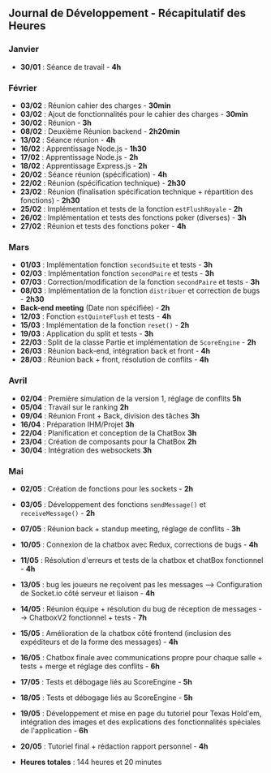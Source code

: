 ## Journal de Développement - Récapitulatif des Heures

### Janvier
- **30/01** : Séance de travail - **4h**

### Février
- **03/02** : Réunion cahier des charges - **30min**
- **03/02** : Ajout de fonctionnalités pour le cahier des charges - **30min**
- **30/02** : Réunion - **3h**
- **08/02** : Deuxième Réunion backend - **2h20min**
- **13/02** : Séance réunion - **4h**
- **16/02** : Apprentissage Node.js - **1h30**
- **17/02** : Apprentissage Node.js - **2h**
- **18/02** : Apprentissage Express.js - **2h**
- **20/02** : Séance réunion (spécification) - **4h**
- **22/02** : Réunion (spécification technique) - **2h30**
- **23/02** : Réunion (finalisation spécification technique + répartition des fonctions) - **2h30**
- **25/02** : Implémentation et tests de la fonction `estFlushRoyale` - **2h**
- **26/02** : Implémentation et tests des fonctions poker (diverses) - **3h**
- **27/02** : Réunion et tests des fonctions poker - **4h**

### Mars
- **01/03** : Implémentation fonction `secondSuite` et tests - **3h**
- **02/03** : Implémentation fonction `secondPaire` et tests - **3h**
- **07/03** : Correction/modification de la fonction `secondPaire` et tests - **3h**
- **08/03** : Implémentation de la fonction `distribuer` et correction de bugs - **2h30**
- **Back-end meeting** (Date non spécifiée) - **2h**
- **12/03** : Fonction `estQuinteFlush` et tests - **4h**
- **15/03** : Implémentation de la fonction `reset()` - **2h**
- **19/03** : Application du split et tests - **3h**
- **22/03** : Split de la classe Partie et implémentation de `ScoreEngine` - **2h**
- **26/03** : Réunion back-end, intégration back et front - **4h**
- **28/03** : Réunion back + front, résolution de conflits - **4h**

### Avril
- **02/04** : Première simulation de la version 1, réglage de conflits **5h**
- **05/04** : Travail sur le ranking **2h**
- **09/04** : Réunion Front + Back, division des tâches **3h**
- **16/04** : Préparation IHM/Projet **3h**
- **22/04** : Planification et conception de la ChatBox **3h**
- **23/04** : Création de composants pour la ChatBox **2h**
- **30/04** : Intégration des websockets **3h**

### Mai
- **02/05** : Création de fonctions pour les sockets - **2h**
- **03/05** : Développement des fonctions `sendMessage()` et `receiveMessage()` - **2h**
- **07/05** : Réunion back + standup meeting, réglage de conflits - **3h**
- **10/05** : Connexion de la chatbox avec Redux, corrections de bugs - **4h**
- **11/05** : Résolution d'erreurs et tests de la chatbox et chatBox fonctionnel - **4h**
- **13/05** : bug les joueurs ne reçoivent pas les messages --> Configuration de Socket.io côté serveur et liaison - **4h**
- **14/05** : Réunion équipe + résolution du bug de réception de messages --> ChatboxV2 fonctionnel + tests - **7h**
- **15/05** : Amélioration de la chatbox côté frontend (inclusion des expéditeurs et de la forme des messages) - **4h**
- **16/05** : Chatbox finale avec communications propre pour chaque salle + tests + merge et réglage des conflits - **6h**
- **17/05** : Tests et débogage liés au ScoreEngine - **5h**
- **18/05** : Tests et débogage liés au ScoreEngine - **5h**
- **19/05** : Développement et mise en page du tutoriel pour Texas Hold'em, intégration des images et des explications des fonctionnalités spéciales de l'application - **6h**
- **20/05** : Tutoriel final + rédaction rapport personnel - **4h**

- **Heures totales** : 144 heures et 20 minutes